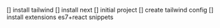 [] install tailwind
[] install next
[] initial project
[] create tailwind config
[] install extensions es7+react snippets